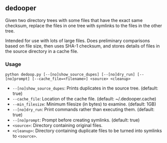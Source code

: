 ## dedooper

Given two directory trees with some files that have the exact same checksum,
replace the files in one tree with symlinks to the files in the other tree.

Intended for use with lots of large files. Does preliminary comparisons based
on file size, then uses SHA-1 checksum, and stores details of files in the
source directory in a cache file.

### Usage

`python dedoop.py [--[no]show_source_dupes] [--[no]dry_run] [--[no]prompt] [--cache_file=<filename>] <source> <cleanup>`

* `--[no]show_source_dupes`: Prints duplicates in the source tree. (default: true)
* `--cache_file`: Location of the cache file. (default: ~/.dedooper.cache)
* `--min_filesize`: Minimum filesize (in bytes) to examine. (default: 1GB)
* `--[no]dry_run`: Print commands rather than executing them. (default: true)
* `--[no]prompt`: Prompt before creating symlinks. (default: true)
* `<source>`: Directory containing original files.
* `<cleanup>`: Directory containing duplicate files to be turned into symlinks to `<source>`.
